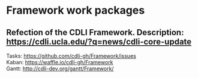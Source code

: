 Framework work packages
===

Refection of the CDLI Framework. Description: <https://cdli.ucla.edu/?q=news/cdli-core-update>
--  
Tasks: https://github.com/cdli-gh/Framework/issues  
Kaban: https://waffle.io/cdli-gh/Framework  
Gantt: http://cdli-dev.org/gantt/Framework/  

